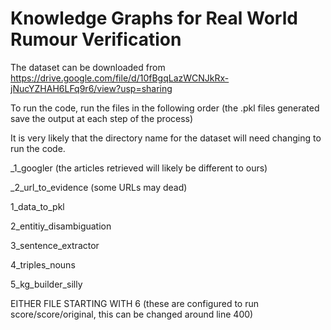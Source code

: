 # Knowledge Graphs for Real World Rumour Verification


The dataset can be downloaded from https://drive.google.com/file/d/10fBgqLazWCNJkRx-jNucYZHAH6LFq9r6/view?usp=sharing


To run the code, run the files in the following order (the .pkl files generated save the output at each step of the process)


It is very likely that the directory name for the dataset will need changing to run the code.

_1_googler (the articles retrieved will likely be different to ours)

_2_url_to_evidence (some URLs may dead)

1_data_to_pkl

2_entitiy_disambiguation

3_sentence_extractor

4_triples_nouns

5_kg_builder_silly

EITHER FILE STARTING WITH 6 (these are configured to run score/score/original, this can be changed around line 400)

